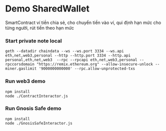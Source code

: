 # Demo SharedWallet
SmartContract ví tiền chia sẻ, cho chuyển tiền vào ví, qui định hạn mức cho từng người, rút tiền theo hạn mức

### Start private note local
```
geth --datadir chaindata --ws --ws.port 3334 --ws.api eth,net,web3,personal --http --http.port 3334 --http.api personal,eth,net,web3  --rpc --rpcapi eth,net,web3,personal --rpccorsdomain "https://remix.ethereum.org" --allow-insecure-unlock --miner.gaslimit '9000000000000' --rpc.allow-unprotected-txs
```

### Run web3 demo
```
npm install
node ./ContractInteractor.js
```

### Run Gnosis Safe demo
```
npm install
node ./GnosisSafeInteractor.js
```